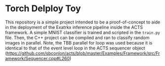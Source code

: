 # Torch Delploy Toy

This repository is a simple project intended to be a proof-of-concept to aide in the deployment of the Exatrkx inference pipeline inside the ACTS framework. A simple MNIST classifier is trained and scripted in the `train.py` file. Then, the C++ project can be compiled and ran to classify random images in parallel. Note, the TBB parallel for loop was used because it is identical to that of the event level loop in the ACTS sequencer object (https://github.com/sbconlon/acts/blob/master/Examples/Framework/src/Framework/Sequencer.cpp#L260) 
